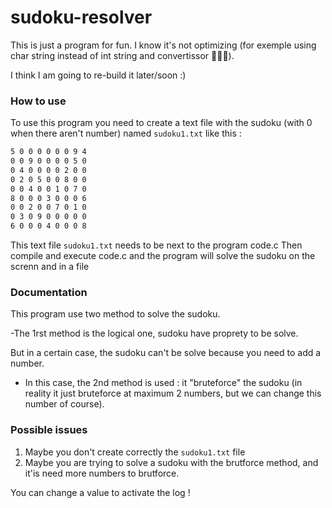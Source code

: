 # sudoku-resolver

This is just a program for fun.
I know it's not optimizing (for exemple using char string instead of int string and convertissor 🤪🤪🤪).

I think I am going to re-build it later/soon :)

### How to use
To use this program you need to create a text file with the sudoku (with 0 when there aren't number) named `sudoku1.txt`
like this :

```txt
5 0 0 0 0 0 0 9 4
0 0 9 0 0 0 0 5 0
0 4 0 0 0 0 2 0 0
0 2 0 5 0 0 8 0 0
0 0 4 0 0 1 0 7 0
8 0 0 0 3 0 0 0 6
0 0 2 0 0 7 0 1 0
0 3 0 9 0 0 0 0 0
6 0 0 0 4 0 0 0 8
```
This text file `sudoku1.txt` needs to be next to the program code.c
Then compile and execute code.c and the program will solve the sudoku on the screnn and in a file

### Documentation

This program use two method to solve the sudoku.

-The 1rst method is the logical one, sudoku have proprety to be solve.

But in a certain case, the sudoku can't be solve because you need to add a number.

- In this case, the 2nd method is used : it "bruteforce" the sudoku (in reality it just bruteforce at maximum 2 numbers, but we can change this number of course).


### Possible issues
1. Maybe you don't create correctly the `sudoku1.txt` file
2. Maybe you are trying to solve a sudoku with the brutforce method, and it'is need more numbers to brutforce.

You can change a value to activate the log !
